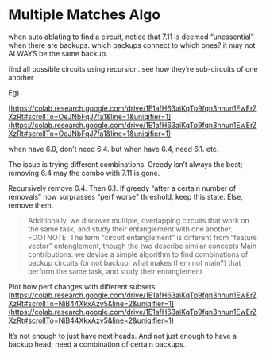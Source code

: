 # Multiple Matches Algo

when auto ablating to find a circuit, notice that 7.11 is deemed “unessential” when there are backups. which backups connect to which ones? it may not ALWAYS be the same backup.

find all possible circuits using recursion. see how they’re sub-circuits of one another

Eg)

[https://colab.research.google.com/drive/1E1afH63aiKqTp9fqn3hnun1EwErZXzRt#scrollTo=OeJNbFqJ7fa1&line=1&uniqifier=1](https://colab.research.google.com/drive/1E1afH63aiKqTp9fqn3hnun1EwErZXzRt#scrollTo=OeJNbFqJ7fa1&line=1&uniqifier=1)

when have 6.0, don’t need 6.4. but when have 6.4, need 6.1. etc.

The issue is trying different combinations. Greedy isn’t always the best; removing 6.4 may the combo with 7.11 is gone.

Recursively remove 6.4. Then 6.1. If greedy “after a certain number of removals” now surprasses “perf worse” threshold, keep this state. Else, remove them.

> Additionally, we discover multiple, overlapping circuits that work on the same task, and study their entanglement with one another.
FOOTNOTE: The term “circuit entanglement” is different from “feature vector” entanglement, though the two describe similar concepts
Main contributions: we devise a simple algorithm to find combinations of backup circuits (or not backup; what makes them not main?) that perform the same task, and study their entanglement
> 

Plot how perf changes with different subsets: [https://colab.research.google.com/drive/1E1afH63aiKqTp9fqn3hnun1EwErZXzRt#scrollTo=NiB44XkxAzv5&line=2&uniqifier=1](https://colab.research.google.com/drive/1E1afH63aiKqTp9fqn3hnun1EwErZXzRt#scrollTo=NiB44XkxAzv5&line=2&uniqifier=1)

It’s not enough to just have next heads. And not just enough to have a backup head; need a combination of certain backups.